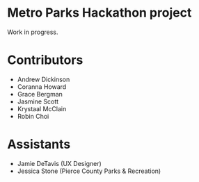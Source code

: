 
# Metro Parks Hackathon project

Work in progress.

# Contributors

- Andrew Dickinson
- Coranna Howard
- Grace Bergman
- Jasmine Scott
- Krystaal McClain
- Robin Choi

# Assistants

- Jamie DeTavis (UX Designer)
- Jessica Stone (Pierce County Parks & Recreation)
